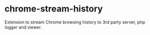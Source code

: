 # chrome-stream-history
Extension to stream Chrome browsing history to 3rd party server, php logger and viewer.
